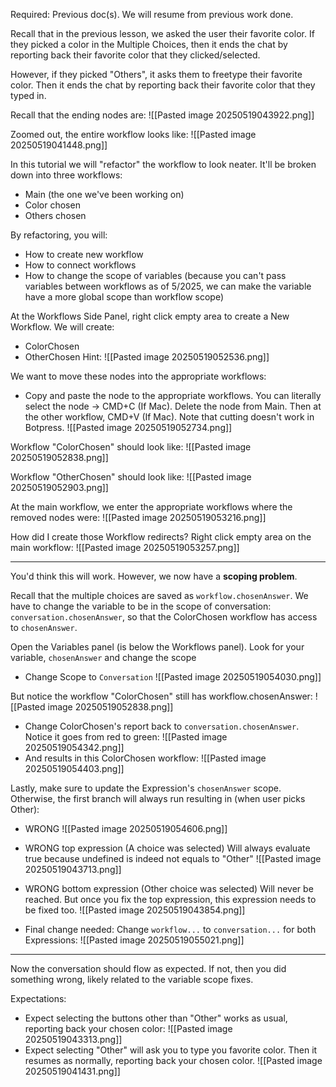 Required: Previous doc(s). We will resume from previous work done.

Recall that in the previous lesson, we asked the user their favorite color. If they picked a color in the Multiple Choices, then it ends the chat by reporting back their favorite color that they clicked/selected.

However, if they picked "Others", it asks them to freetype their favorite color. Then it ends the chat by reporting back their favorite color that they typed in.

Recall that the ending nodes are:
![[Pasted image 20250519043922.png]]

Zoomed out, the entire workflow looks like:
![[Pasted image 20250519041448.png]]

In this tutorial we will "refactor" the workflow to look neater. It'll be broken down into three workflows:
- Main (the one we've been working on)
- Color chosen
- Others chosen

By refactoring, you will:
- How to create new workflow
- How to connect workflows
- How to change the scope of variables (because you can't pass variables between workflows as of 5/2025, we can make the variable have a more global scope than workflow scope)

At the Workflows Side Panel, right click empty area to create a New Workflow. We will create:
- ColorChosen
- OtherChosen
  Hint:
  ![[Pasted image 20250519052536.png]]


We want to move these nodes into the appropriate workflows:
- Copy and paste the node to the appropriate workflows. You can literally select the node → CMD+C (If Mac). Delete the node from Main. Then at the other workflow, CMD+V (If Mac). Note that cutting doesn't work in Botpress.
![[Pasted image 20250519052734.png]]


Workflow "ColorChosen" should look like:
![[Pasted image 20250519052838.png]]

Workflow "OtherChosen" should look like:
![[Pasted image 20250519052903.png]]

At the main workflow, we enter the appropriate workflows where the removed nodes were:
![[Pasted image 20250519053216.png]]

How did I create those Workflow redirects? Right click empty area on the main workflow:
![[Pasted image 20250519053257.png]]

---

You'd think this will work. However, we now have a **scoping problem**.

Recall that the multiple choices are saved as `workflow.chosenAnswer`. We have to change the variable to be in the scope of conversation: `conversation.chosenAnswer`, so that the ColorChosen workflow has access to `chosenAnswer`.

Open the Variables panel (is below the Workflows panel). Look for your variable, `chosenAnswer` and change the scope
- Change Scope to `Conversation`
![[Pasted image 20250519054030.png]]


But notice the workflow "ColorChosen" still has workflow.chosenAnswer:
![[Pasted image 20250519052838.png]]

- Change ColorChosen's report back to `conversation.chosenAnswer`. Notice it goes from red to green:
  ![[Pasted image 20250519054342.png]]
- And results in this ColorChosen workflow:
  ![[Pasted image 20250519054403.png]]

Lastly, make sure to update the Expression's `chosenAnswer` scope. Otherwise, the first branch will always run resulting in (when user picks Other):
- WRONG
  ![[Pasted image 20250519054606.png]]


- WRONG top expression (A choice was selected)
  Will always evaluate true because undefined is indeed not equals to "Other"
![[Pasted image 20250519043713.png]]

- WRONG bottom expression (Other choice was selected)
  Will never be reached. But once you fix the top expression, this expression needs to be fixed too.
  ![[Pasted image 20250519043854.png]]

- Final change needed:
  Change `workflow...` to `conversation...` for both Expressions:
  ![[Pasted image 20250519055021.png]]

---

Now the conversation should flow as expected. If not, then you did something wrong, likely related to the variable scope fixes.

Expectations:
- Expect selecting the buttons other than "Other" works as usual, reporting back your chosen color:
  ![[Pasted image 20250519043313.png]]
- Expect selecting "Other" will ask you to type you favorite color. Then it resumes as normally, reporting back your chosen color.
  ![[Pasted image 20250519041431.png]]

